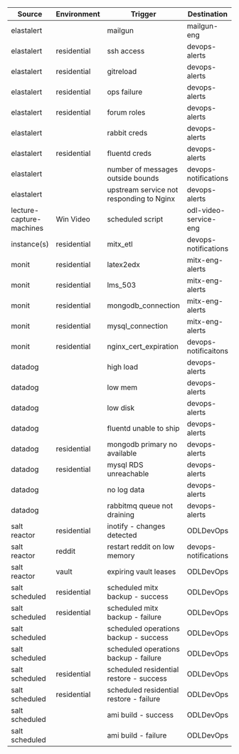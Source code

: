 | Source                          | Environment        | Trigger                                   | Destination            | Schedule | OpsGenie |
| --------------------------------| ------------------ | ----------------------------------------- | ---------------------- | ---------| ---------|
| elastalert                      |                    | mailgun                                   | mailgun-eng            |          |          |
| elastalert                      | residential        | ssh access                                | devops-alerts          |          | P2       |
| elastalert                      | residential        | gitreload                                 | devops-alerts          |          | P3       |
| elastalert                      | residential        | ops failure                               | devops-alerts          |          | P1       |
| elastalert                      | residential        | forum roles                               | devops-alerts          |          | P3       |
| elastalert                      |                    | rabbit creds                              | devops-alerts          |          | P2       |
| elastalert                      | residential        | fluentd creds                             | devops-alerts          |          | P2       |
| elastalert                      |                    | number of messages outside bounds         | devops-notifications   |          | P5       |
| elastalert                      |                    | upstream service not responding to Nginx  | devops-alerts          |          | P1       |
| lecture-capture-machines        | Win Video          | scheduled script                          | odl-video-service-eng  | nightly  |          |
| instance(s)                     | residential        | mitx_etl                                  | devops-notifications   |          |          |
| monit                           | residential        | latex2edx                                 | mitx-eng-alerts        |          |          |
| monit                           | residential        | lms_503                                   | mitx-eng-alerts        |          |          |
| monit                           | residential        | mongodb_connection                        | mitx-eng-alerts        |          |          |
| monit                           | residential        | mysql_connection                          | mitx-eng-alerts        |          |          |
| monit                           | residential        | nginx_cert_expiration                     | devops-notificaitons   |          |          |
| datadog                         |                    | high load                                 | devops-alerts          |          | P3       |
| datadog                         |                    | low mem                                   | devops-alerts          |          | P3       |
| datadog                         |                    | low disk                                  | devops-alerts          |          | P3       |
| datadog                         |                    | fluentd unable to ship                    | devops-alerts          |          | P3       |
| datadog                         | residential        | mongodb primary no available              | devops-alerts          |          | P3       |
| datadog                         | residential        | mysql RDS unreachable                     | devops-alerts          |          | P3       |
| datadog                         |                    | no log data                               | devops-alerts          |          | P3       |
| datadog                         |                    | rabbitmq queue not draining               | devops-alerts          |          | P3       |
| salt reactor                    | residential        | inotify - changes detected                | ODLDevOps              |          |          |
| salt reactor                    | reddit             | restart reddit on low memory              | devops-notifications   |          | P4       |
| salt reactor                    | vault              | expiring vault leases                     | ODLDevOps              | weekly   |          |
| salt scheduled                  | residential        | scheduled mitx backup - success           | ODLDevOps              | nightly  |          |
| salt scheduled                  | residential        | scheduled mitx backup - failure           | ODLDevOps              | nightly  |          |
| salt scheduled                  |                    | scheduled operations backup - success     | ODLDevOps              | nightly  |          |
| salt scheduled                  |                    | scheduled operations backup - failure     | ODLDevOps              | nightly  |          |
| salt scheduled                  | residential        | scheduled residential restore - success   | ODLDevOps              | weekly   |          |
| salt scheduled                  | residential        | scheduled residential restore - failure   | ODLDevOps              | weekly   |          |
| salt scheduled                  |                    | ami build - success                       | ODLDevOps              |          |          |
| salt scheduled                  |                    | ami build - failure                       | ODLDevOps              |          |          |
